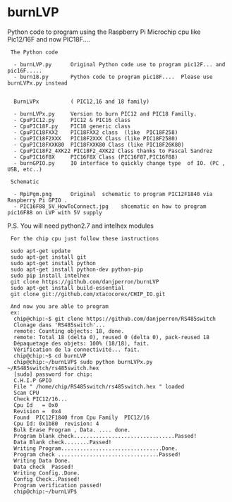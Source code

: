 burnLVP
=======

  Python code to program using the Raspberry Pi Microchip cpu like Pic12/16F and now PIC18F....


 
     The Python code

      - burnLVP.py      Original Python code use to program pic12F... and pic16F.....
      - burn18.py       Python code to program pic18F....  Please use burnLVPx.py instead
                      

      BurnLVPx          ( PIC12,16 and 18 family)

      - burnLVPx.py     Version to burn PIC12 and PIC18 Familly.
      - CpuPIC12.py	    PIC12 & PIC16 class
      - CpuPIC18F.py    PIC18 generic class
      - CpuPIC18FXX2    PIC18FXX2 class  (like  PIC18F258)
      - CpuPIC18F2XXX   PIC18F2XXX Class (like PIC18F2580)
      - CpuPIC18FXXK80  PIC18FXXK80 Class (like PIC18F26K80)
      - CpuPIC18F2_4XK22 PIC18F2_4XK22 Class thanks to Pascal Sandrez
      - CpuPIC16F8X     PIC16F8X Class (PIC16F87,PIC16F88)
      - burnGPIO.py     IO interface to quickly change type  of IO. (PC , USB, etc..)

     Schematic

      - RpiPgm.png      Original  schematic to program PIC12F1840 via Raspberry Pi GPIO .
      - PIC16F88_5V_HowToConnect.jpg    shcematic on how to program pic16F88 on LVP with 5V supply

P.S.  You will need python2.7 and intelhex modules


     For the chip cpu just follow these instructions
     
     sudo apt-get update
     sudo apt-get install git
     sudo apt-get install python
     sudo apt-get install python-dev python-pip
     sudo pip install intelhex
     git clone https://github.com/danjperron/burnLVP
     sudo apt-get install build-essential
     git clone git://github.com/xtacocorex/CHIP_IO.git
     
     And now you are able to program
     ex: 
      chip@chip:~$ git clone https://github.com/danjperron/RS485switch
      Clonage dans 'RS485switch'...
      remote: Counting objects: 18, done.
      remote: Total 18 (delta 0), reused 0 (delta 0), pack-reused 18
      Dépaquetage des objets: 100% (18/18), fait.
      Vérification de la connectivité... fait.
      chip@chip:~$ cd burnLVP
      chip@chip:~/burnLVP$ sudo python burnLVPx.py ~/RS485switch/rs485switch.hex 
      [sudo] password for chip: 
      C.H.I.P GPIO
      File " /home/chip/RS485switch/rs485switch.hex " loaded
      Scan CPU 
      Check PIC12/16...
      Cpu Id   = 0x0
      Revision =  0x4
      Found  PIC12F1840 from Cpu Family  PIC12/16
      Cpu Id: 0x1b80  revision: 4
      Bulk Erase Program , Data. .... done.
      Program blank check................................Passed!
      Data Blank check........Passed!
      Writing Program................................Done.
      Program check ................................Passed!
      Writing Data Done.
      Data check  Passed!
      Writing Config..Done.
      Config Check..Passed!
      Program verification passed!
      chip@chip:~/burnLVP$

